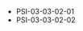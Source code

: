 <!--
    ATTENTION: This file was generated via gradle!
               Do NOT manually edit this file! Any such changes will be overwritten!
-->
* PSI-03-03-02-01
* PSI-03-03-02-02
